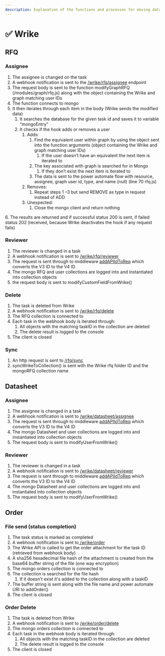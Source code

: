 ```yaml
---
description: Explanation of the functions and processes for moving data from Wrike to Graph
---
```


# ✅ Wrike

## RFQ

### Assignee

1. The assignee is changed on the task
2. A webhook notification is sent to the [/wrike/rfq/assignee](server.md#post-wrike-rfq-assignee-modify-rfq-assignee) endpoint
3. The request body is sent to the function modifyGraphRFQ (/modules/graph/rfq.js) along with the object containing the Wrike and graph matching user IDs
4. The function connects to mongo
5. &#x20;It then iterates through each item in the body (Wrike sends the modified data)
   1. It searches the database for the given task id and saves it to variable “mongoEntry”
   2. It checks if the hook adds or removes a user
      1. Adds:
         1. Find the equivalent user within graph by using the object sent into the function arguments (object containing the Wrike and graph matching user IDs)
            1. If the user doesn’t have an equivalent the next item is iterated to
         2. The key associated with graph is searched for in Mongo
            1. If they don’t exist the next item is iterated to
         3. The data is sent to the power automate flow with resource, assignee, graph user id, type, and name (null) (line 70 rfq.js)
      2. Removes:
         1. Repeat steps 1 –3 but send REMOVE as type in request instead of ADD
      3. Unexpected:&#x20;
         1. Close the mongo client and return nothing

6\.       The results are returned and if successful status 200 is sent, if failed status 202 (received, because Wrike deactivates the hook if any request fails)

### Reviewer

1. The reviewer is changed in a task
2. A webhook notification is sent to [/wrike/rfq/reviewer](server.md#post-wrike-rfq-reviewer-rfq-reviewer)
3. The request is sent through to middleware [addAPIIdToReq](server.md#middleware) which converts the V3 ID to the V4 ID
4. The mongo RFQ and user collections are logged into and instantiated into collection objects
5. the request body is sent to modifyCustomFieldFromWrike()

### Delete

1. The task is deleted from Wrike
2. A webhook notification is sent to [/wrike/rfq/delete](server.md#post-wrike-rfq-delete-delete-rfq)
3. The RFQ collection is connected to
4. Each task in the webhook body is iterated through:
   1. All objects with the matching taskID in the collection are deleted
   2. The delete result is logged to the console
5. The client is closed

### Sync

1. An http request is sent to [/rfq/sync](server.md#post-rfq-sync-sync-rfqs)
2. syncWrikeToCollection() is sent with the Wrike rfq folder ID and the mongoRFQ collection name

## Datasheet

### Assignee

1. The assignee is changed in a task
2. A webhook notification is sent to [/wrike/datasheet/assignee](server.md#post-wrike-datasheet-assignee-datasheet-assignee)
3. The request is sent through to middleware [addAPIIdToReq](server.md#middleware) which converts the V3 ID to the V4 ID
4. The mongo Datasheet and user collections are logged into and instantiated into collection objects
5. The request body is sent to modifyUserFromWrike()

### Reviewer

1. The reviewer is changed in a task
2. A webhook notification is sent to [/wrike/datasheet/reviewer](server.md#post-wrike-datasheet-reviewer-datasheet-reviewer)
3. The request is sent through to middleware [addAPIIdToReq](server.md#middleware) which converts the V3 ID to the V4 ID
4. The mongo Datasheet and user collections are logged into and instantiated into collection objects
5. The request body is sent to modifyUserFromWrike()

## Order

### File send (status completion)

1. The task status is marked as completed
2. A webhook notification is sent to[ /wrike/order](server.md#post-wrike-order-handle-order)
3. The Wrike API is called to get the order attachment for the task ID (retrieved from webhook body)
4. A sha256 hexadecimal file hash of the attachment is created from the base64 buffer string of the file (one way encryption)
5. The mongo orders collection is connected to&#x20;
6. The collection is searched for the file hash
   1. If it doesn't exist it's added to the collection along with a taskID
7. The buffer string is sent along with the file name and power automate URI to addOrder()
8. The client is closed

### Order Delete

1. The task is deleted from Wrike
2. A webhook notification is sent to [/wrike/order/delete](server.md#post-wrike-order-delete-delete-order)
3. The mongo orders collection is connected to
4. Each task in the webhook body is iterated through:
   1. All objects with the matching taskID in the collection are deleted
   2. The delete result is logged to the console
5. The client is closed


